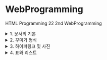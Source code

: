 # WebProgramming

HTML Programming
22 2nd WebProgramming

<details>
            <summary>1. 문서의 기본</summary>
            <details>
                <summary>기초</summary>
                &lt;!DOCTYPE html&gt;<br>
                &lt;html&gt;<br>
                &emsp;&lt;head&gt;<br>
                &emsp;&emsp;&lt;title&gt;탭 이름&lt;/title&gt;<br>
                &emsp;&lt;/head&gt;<br>
                &emsp;&lt;body&gt;<br>
                &emsp;&emsp;바디 부분<br>
                &emsp;&lt;/body&gt;<br>
                &lt;/html&gt;<br>
            </details>
            <h1>&lt;h1&gt;&lt;/h1&gt;</h1>
            <h2>&lt;h2&gt;&lt;/h2&gt;</h2>
            <h3>&lt;h3&gt;&lt;/h3&gt;</h3>
            띄어&lt;br&gt;<br>
            쓰기&lt;br&gt;<br>
            <p>&lt;p&gt;단락&lt;/p&gt;</p>
            <p>&lt;p&gt;나누기&lt;/p&gt;</p>
            <hr>
            &lt;hr&gt;는 수평선 긋기
        </details>
        <details>
            <summary>2. 꾸미기 형식</summary>
            <p>
                <b>&lt;b&gt;&lt;/b&gt;</b><br>
                <strong>&lt;strong&gt;&lt;/strong&gt;</strong><br>
                <em>&lt;em&gt;&lt;/em&gt;</em><br>
                <i>&lt;i&gt;&lt;/i&gt;</i><br>
                <b><i>&lt;b&gt;&lt;i&gt;&lt;/i&gt;&lt;/b&gt;</i></b><br>
                기본 폰트<small>&lt;small&gt;&lt;/small&gt;</small><br>
                <del>&lt;del&gt;&lt;/del&gt;</del><br>
                <ins>&lt;ins&gt;&lt;/ins&gt;</ins><br>
                기본 폰트<sup>&lt;sup&gt;&lt;/sup&gt;</sup><br>
                기본 폰트<sub>&lt;sub&gt;&lt;/sub&gt;</sub><br>
                <mark>&lt;mark&gt;&lt;/mark&gt;</mark>
                <div style="background-color: darkgoldenrod;padding: 20px;">
                    &lt;div style="background-color: darkgoldenrod;padding: 20px;"&gt;
                    <span style="color:lawngreen">&lt;span style="color:lawngreen"&gt;&lt;/span&gt;</span>&lt;/div&gt;
                </div>
            </p>
        </details>
        <details>
            <summary>3. 하이퍼링크 및 사진</summary>
            <h2 id="id2">&lt;h2 id="id2"&gt;&lt;/h2&gt;</h2>
            <a href="http://google.com">&lt;a href="http://google.com"&gt;&lt;/a&gt;</a><br>
            <details>
                <summary>사진</summary>
                <img src="media/mac.png" width="100" alt="Fail Load"><br>
                &lt;img src="media/mac.png" width="100" alt="Fail Load"&gt;<br>
                <img src="media/tem.png" width="100" alt="Fail Load"><br>
                &lt;img src="media/tem.png" width="100" alt="Fail Load"&gt;<br>
                <img src="media/nope.png" width="100" alt="Fail Load"><br>
                &lt;img src="media/nope.png" width="100" alt="Fail Load"&gt;<br>
                <img src="https://phinf.pstatic.net/contact/20220424_203/1650804446086W4Dl1_JPEG/profileImage.jpg?type=f130_130" alt="naver"><br>
                &lt;img src="외부링크" alt="naver"&gt;<br>
                <a href="http://google.com"><img src="media/mac.png" width="100"></a><br>
                &lt;a href="http://google.com"&gt;&lt;img src="media/mac.png" width="100"&gt;&lt;/a&gt;<br>
            </details>
            <a href="#id2">&lt;a href="#id2"&gt;&lt;/a&gt;</a><br>
            <a href="blank.html">&lt;a href="blank.html"&gt;&lt;/a&gt;</a><br>
            <a href="blank.html" target="_blank">&lt;a href="blank.html" target="_blank"&gt;&lt;/a&gt;</a><br>
        </details>
        <details>
            <summary>4. 표와 리스트</summary>
            <details>
                <summary>표</summary>
                <table border="1">
                    <caption>제목</caption>
                    <tbody>
                        <thead>
                            <tr><th>강조</th><td>비강조</td></tr>
                        </thead>
                        <tr>
                            <td rowspan="2">열1</td>
                            <td colspan="2">열1</td>
                            <td>열1</td>
                        </tr>
                        <tr>
                            <td>열2</td>
                            <td>열2</td>
                        </tr>
                        <tr>
                            <th colspan="4"><img src="media/mac.png" width="100"></th>
                        </tr>
                    </tbody>
                    <tfoot>
                        <tr><th colspan="4">th는 가운데 정렬</th></tr>
                    </tfoot>
                </table>
                <details>
                    <summary>위의 표 코드</summary>
                    &lt;table border="1"&gt;<br>
                    &emsp;&lt;caption&gt;제목&lt;/caption&gt;<br>
                    &emsp;&lt;thead&gt;<br>
                    &emsp;&emsp;&lt;tr&gt;&lt;th&gt;강조&lt;/th&gt;&lt;td&gt;비강조&lt;/td&gt;&lt;/tr&gt;<br>
                    &emsp;&lt;/thead&gt;<br>
                    &emsp;&lt;tbody&gt;<br>
                    &emsp;&emsp;&lt;tr&gt;<br>
                    &emsp;&emsp;&emsp;&lt;td rowspan="2"&gt;열1&lt;/td&gt;<br>
                    &emsp;&emsp;&emsp;&lt;td colspan="2"&gt;열1&lt;/td&gt;<br>
                    &emsp;&emsp;&emsp;&lt;td&gt;열1&lt;/td&gt;<br>
                    &emsp;&emsp;&lt;/tr&gt;<br>
                    &emsp;&emsp;&lt;tr&gt;<br>
                    &emsp;&emsp;&emsp;&lt;td&gt;열2&lt;/td&gt;<br>
                    &emsp;&emsp;&emsp;&lt;td&gt;열2&lt;/td&gt;<br>
                    &emsp;&emsp;&lt;/tr&gt;<br>
                    &emsp;&emsp;&lt;tr&gt;<br>
                    &emsp;&emsp;&emsp;&lt;th colspan="4"&gt;&lt;img src="media/mac.png" width="100"&gt;&lt;/th&gt;<br>
                    &emsp;&emsp;&lt;/tr&gt;<br>
                    &emsp;&lt;/tbody&gt;<br>
                    &emsp;&lt;tfoot&gt;<br>
                    &emsp;&emsp;&lt;tr&gt;&lt;th colspan="4"&gt;th는 가운데 정렬&lt;/th&gt;&lt;/tr&gt;<br>
                    &emsp;&lt;/tfoot&gt;<br>
                    &lt;/table&gt;<br>
                </details>
            </details>

            <details>
                <summary>리스트</summary>
                <details>
                    <summary>1) 순서 있는 리스트</summary>
                    <ol type="A">
                        <li>내용</li>
                        <li>내용</li>
                        <li>내용</li>
                    </ol>
                    <details>
                        <summary>코드</summary>
                        &lt;ol type="A"&gt;<br>
                        &emsp;&lt;li&gt;내용&lt;/li&gt;<br>
                        &emsp;&lt;li&gt;내용&lt;/li&gt;<br>
                        &emsp;&lt;li&gt;내용&lt;/li&gt;<br>
                        &lt;/ol&gt;<br>
                    </details>
                </details>
                <details>
                    <summary>2) 순서 없는 리스트</summary>
                    <ul>
                        <li>내용</li>
                        <li>내용</li>
                        <li>내용</li>
                    </ul>
                    <details>
                        <summary>코드</summary>
                        &lt;ul&gt;<br>
                        &emsp;&lt;li&gt;내용&lt;/li&gt;<br>
                        &emsp;&lt;li&gt;내용&lt;/li&gt;<br>
                        &emsp;&lt;li&gt;내용&lt;/li&gt;<br>
                        &lt;/ul&gt;<br>
                    </details>
                </details>
                <details>
                    <summary>3) 중첩 리스트</summary>
                    <ul>
                        <li>내용</li>
                        <ul>
                            <li>내용</li>
                            <li>내용</li>
                        </ul>
                        <li>내용</li>
                        <ol type="1">
                            <li>내용</li>
                            <li>내용</li>
                        </ol>
                    </ul>
                    <details>
                        <summary>코드</summary>
                        &lt;ul&gt;<br>
                        &emsp;&lt;li&gt;내용&lt;/li&gt;<br>
                        &emsp;&emsp;&lt;ul&gt;<br>
                        &emsp;&emsp;&emsp;&lt;li&gt;내용&lt;/li&gt;<br>
                        &emsp;&emsp;&emsp;&lt;li&gt;내용&lt;/li&gt;<br>
                        &emsp;&emsp;&lt;/ul&gt;<br>
                        &emsp;&lt;li&gt;내용&lt;/li&gt;<br>
                        &emsp;&emsp;&lt;ol&gt;<br>
                        &emsp;&emsp;&emsp;&lt;li&gt;내용&lt;/li&gt;<br>
                        &emsp;&emsp;&emsp;&lt;li&gt;내용&lt;/li&gt;<br>
                        &emsp;&emsp;&lt;/ol&gt;<br>
                        &lt;/ul&gt;<br>
                    </details>
                </details>
                <details>
                    <summary>4) 정의 리스트</summary>
                    <dl>
                        <dt><strong>제목</strong></dt>
                        <dd>내용</dd>
                    </dl>
                    <details>
                        <summary>코드</summary>
                        &lt;dl&gt;<br>
                        &emsp;&lt;dt&gt;&lt;strong&gt;제목&lt;/strong&gt;&lt;/dt&gt;<br>
                        &emsp;&lt;dd&gt;내용&lt;/dd&gt;<br>
                        &lt;/dl&gt;<br>
                    </details>
                </details>
            </details>

        </details>
        <details>
            <summary>5. 인라인 프레임과 타깃</summary>
            <details>
                <summary>&lt;iframe src="html 주소" width="200" height="100"&gt;오류 시 출력문&lt;/iframe&gt;</summary>
                    <iframe src="blank.html" width="200" height="100">
                        ERROR
                    </iframe>
            </details>
            <details>
                <summary>scrdoc="&lt;html&gt;&lt;head&gt;&lt;/head&gt;&lt;body&gt;hello&lt;/body&gt;&lt;/html&gt;" 추가시</summary>
                    <iframe src="blank.html" width="200" height="100" srcdoc="<html><head></head><body>hello<br>src 속성은 무시됨</body></html>">
                        ERROR
                    </iframe>
            </details>
            <details>
                <summary>프레임 안의 프레임</summary>
                <iframe src="leftframe.html" name="left" width="100" height="200"></iframe>
                <iframe src="rightframe.html" name="right" width="400" height="200"></iframe>
            </details>
            <details>
                <summary>Target</summary>
                <iframe src="parenttarget.html" width="450" height="200"></iframe>
            </details>
        </details>
        <details>
            <summary>6. 미디어 삽입</summary>
            <details>
                <summary>동영상</summary>
                &lt;video src="비디오 주소" width="영상 폭" height="영상 높이" controls autoplay muted loop&gt;오류 시 출력문&lt;/video&gt;
                <br>
                <video src="media/movie.mp4" width="200" height="200" controls></video>
                <br>autoplay는 보안상 잘 안쓰는 인자<br>
                &lt;source src="비디오 위치 type=(MP4,WebM,Ogg)&gt;&lt;/source&gt;로 타입 지정 가능
            </details>
            <details>
                <summary>오디오</summary>
                &lt;audio src="오디오 주소" ...&gt;오류 시 출력문&lt;/audio&gt;
                <br>
                <audio src="media/audio.mp3" controls loop>ERROR</audio>
                <br>
                <details>
                    <summary>오류로 여러 개 대기 가능</summary>
                    &lt;audio controls&gt;<br>
                    &nbsp;&nbsp;&nbsp;&nbsp;&lt;source src="오디오 1번 위치 type=(mp3,mpeg,ogg)&gt;&lt;/source&gt; 1번 시도<br>
                    &nbsp;&nbsp;&nbsp;&nbsp;&lt;source src="오디오 2번 위치 type=(mp3,mpeg,ogg)&gt;&lt;/source&gt; 1번 안될 시 시도<br>
                    &nbsp;&nbsp;&nbsp;&nbsp;안되면 text
                    <br>
                    <audio controls>
                        <source src="media/audio1.mp3" type="audio/mp3">
                        <source src="media/audio2.mp3" type="audio/mp3">
                        ERROR
                    </audio>
                </details>
            </details>
        </details>
        <br>
        <br>
        <br>
        <br>
        <a href="2.html">다음 장</a>
